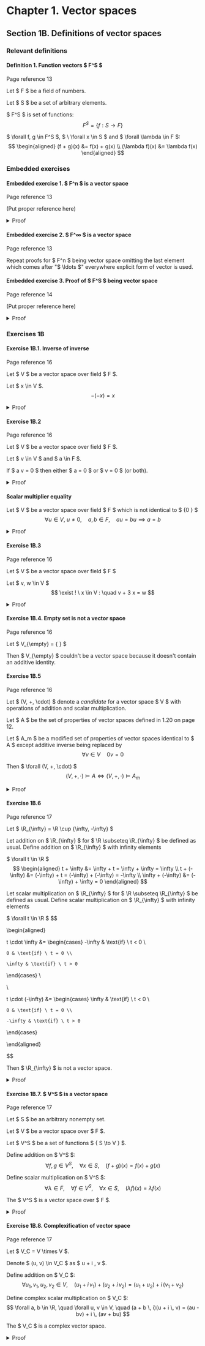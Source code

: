 # Chapter 1. Vector spaces

## Section 1B. Definitions of vector spaces

### Relevant definitions

#### Definition 1. Function vectors $ F^S $

Page reference 13

Let $ F $ be a field of numbers.

Let $ S $ be a set of arbitrary elements.

$ F^S $ is set of functions:
$$ F^S = \{ f : S \to F \} $$

$ \forall f, g \in F^S $, $ \ \forall x \in S $ and $ \forall \lambda \in F $:
$$
\begin{aligned}
(f + g)(x) &= f(x) + g(x) \\
(\lambda f)(x) &= \lambda f(x)
\end{aligned}
$$

### Embedded exercises

#### Embedded exercise 1. $ F^n $ is a vector space

Page reference 13

(Put proper reference here)

<details>
<summary>Proof</summary>

##### 1. Commutativity of addition

$ \forall x, y \in F^n $
$$ x + y = y + x $$

<details>
<summary>Proof</summary>

$$
\begin{aligned}
x + y &= (x_1 + y_1, x_2 + y_2, \ldots, x_n + y_n) \\
&= (y_1 + x_1, y_2 + x_2, \ldots, y_n + x_n) \\
&= y + x
\end{aligned}
$$

</details>

##### 2. Associativity of addition

(Put proper reference here)

##### 3. Associativity of scalar multiplication

(Put proper reference here)

##### 4. Additive identity

Let $ 0 \in F^n $
$$ 0 = (0, 0, \ldots, 0) $$

$ \forall x \in F^n $
$$ x + 0 = x $$

<details>
<summary>Proof</summary>

$$
\begin{aligned}
x + 0 &= (x_1 + 0, x_2 + 0, \ldots, x_n + 0) \\
&= (x_1, x_2, \ldots, x_n) \\
&= x
\end{aligned}
$$

</details>

##### 5. Additive inverse

$$ \forall x \in F^n, \quad \exist y \in F^n, \quad x + y = 0 $$

<details>
<summary>Proof</summary>

Let
$$ y = (-x_1, -x_2, \ldots, -x_n) $$

Then
$$
\begin{aligned}
x + y &= (x_1 + (-x_1), x_2 + (-x_2), \ldots, x_n + (-x_n)) \\
&= (0, 0, \ldots, 0) \\
&= 0
\end{aligned}
$$

</details>

##### 6. Multiplicative identity

(Put proper reference here)

##### 7. Distributivity of scalar multiplication over addition

(Put proper reference here)

##### 8. Distributivity of addition over scalar multiplication

(Put proper reference here)

</details>

#### Embedded exercise 2. $ F^∞ $ is a vector space

Page reference 13

Repeat proofs for $ F^n $ being vector space omitting the last element which comes after "$ \ldots $" everywhere explicit form of vector is used.

#### Embedded exercise 3. Proof of $ F^S $ being vector space

Page reference 14

(Put proper reference here)

<details>
<summary>Proof</summary>

##### 1. Commutativity of addition

$ \forall f, g \in F^S $
$$ f + g = g + f $$

<details>
<summary>Proof</summary>

$ \forall x \in S $
$$
\begin{aligned}
(f + g)(x) &= f(x) + g(x) \\
&= g(x) + f(x) \\
&= (g + f)(x)
\end{aligned}
$$

</details>

##### 2. Associativity of addition

$ \forall f, g, h \in F^S $
$$ (f + g) + h = f + (g + h) $$

<details>
<summary>Proof</summary>

$ \forall x \in S $
$$
\begin{aligned}
((f + g) + h)(x) &= (f + g)(x) + h(x) \\
&= (f(x) + g(x)) + h(x) \\
&= f(x) + (g(x) + h(x)) \\
&= f(x) + (g + h)(x) \\
&= (f + (g + h))(x)
\end{aligned}
$$

</details>

##### 3. Associativity of scalar multiplication

$ \forall f \in F^S $ and $ \forall a, b \in F $
$$ (a b) f = a (b f) $$

<details>
<summary>Proof</summary>

$ \forall x \in S $
$$
\begin{aligned}
((a b) f)(x) &= (a b) f(x) \\
&= a (b f(x)) \\
&= (a (b f))(x)
\end{aligned}
$$

</details>

##### 4. Additive identity

Let $ 0 \in F^S $
$$ 0(x) = 0, \quad \forall x \in S $$

$ \forall f \in F^S $
$$ f + 0 = f $$

<details>
<summary>Proof</summary>

$ \forall x \in S $
$$
\begin{aligned}
(f + 0)(x) &= f(x) + 0(x) \\
&= f(x) + 0 \\
&= f(x)
\end{aligned}
$$

</details>

##### 5. Additive inverse

$$ \forall f \in F^S, \quad \exist g \in F^S, \quad f + g = 0 $$

<details>
<summary>Proof</summary>

Let $ g \in F^S $
$$ g(x) = -f(x), \quad \forall x \in S $$

Then
$$
\begin{aligned}
(f + g)(x) &= f(x) + g(x) \\
&= f(x) + (-f(x)) \\
&= 0
\end{aligned}
$$

Thus, $ f + g = 0 $.

</details>

##### 6. Multiplicative identity

$ \forall f \in F^S $
$$ 1 f = f $$

<details>
<summary>Proof</summary>

$ \forall x \in S $
$$
\begin{aligned}
(1 f)(x) &= 1 \cdot f(x) \\
&= f(x)
\end{aligned}
$$

</details>

##### 7. Distributivity of scalar multiplication over addition

$ \forall f, g \in F^S $ and $ \forall a \in F $
$$ a (f + g) = a f + a g $$

<details>
<summary>Proof</summary>

$ \forall x \in S $
$$
\begin{aligned}
(a (f + g))(x) &= a (f + g)(x) \\
&= a (f(x) + g(x)) \\
&= a f(x) + a g(x) \\
&= (a f + a g)(x)
\end{aligned}
$$

</details>

##### 8. Distributivity of addition over scalar multiplication

$ \forall f \in F^S $ and $ \forall a, b \in F $
$$ (a + b) f = a f + b f $$

<details>
<summary>Proof</summary>

$ \forall x \in S $
$$
\begin{aligned}
((a + b) f)(x) &= (a + b) f(x) \\
&= a f(x) + b f(x) \\
&= (a f + b f)(x)
\end{aligned}
$$

</details>

</details>

### Exercises 1B

#### Exercise 1B.1. Inverse of inverse

Page reference 16

Let $ V $ be a vector space over field $ F $.

Let $ x \in V $.
$$ -(-x) = x $$

<details>
<summary>Proof</summary>

$$
\begin{aligned}
-(-x) &= -(-x) + 0 \\
&= -(-x) + (x + (-x)) \\
&= (-(-x) + (-x)) + x \\
&= 0 + x \\
&= x
\end{aligned}
$$

</details>

#### Exercise 1B.2

Page reference 16

Let $ V $ be a vector space over field $ F $.

Let $ v \in V $ and $ a \in F $.

If $ a v = 0 $ then either $ a = 0 $ or $ v = 0 $ (or both).

<details>
<summary>Proof</summary>

When $ a = 0 $, then according to page 15 (1.30)
$$ \forall v \in V, \quad a v = 0 $$

When $ a \ne 0 $, then according to page 15 (1.31)
$$
\begin{aligned}
0 &= \frac{1}{a} \, 0 = \frac{1}{a} \, (a v) = (\frac{1}{a} \, a) \ v = 1 v \\
&= v
\end{aligned}
$$

</details>

#### Scalar multiplier equality

Let $ V $ be a vector space over field $ F $ which is not identical to $ \{0 \} $
$$ \forall u \in V, \ u \neq 0, \quad a, b \in F, \quad a u = b u \implies a = b $$

<details>
<summary>Proof</summary>

$$ 0 = a u + (-(b u)) = (a + (-b)) u $$

Which according to [Exercise 1B.2](#exercise-1b2) leads to
$$
a + (-b) = 0 \\
a = b
$$

</details>

#### Exercise 1B.3

Page reference 16

Let $ V $ be a vector space over field $ F $

Let $ v, w \in V $
$$ \exist ! \ x \in V : \quad v + 3 x = w $$

<details>
<summary>Proof</summary>

Let $ x, y \in V $
$$
\begin{aligned}
v + 3 x &= w \\
v + 3 y &= w
\end{aligned}
$$

Then
$$
\begin{aligned}
0 &= w - w = (v + 3 x) - (v + 3 y) = 3 x - 3 y \\
&= 3 (x - y)
\end{aligned}
$$

Which according to [Exercise 1B.2](#exercise-1b2) means
$$
x - y = 0 \\
x = y
$$

</details>

#### Exercise 1B.4. Empty set is not a vector space

Page reference 16

Let $ V_{\empty} = \{ \} $

Then $ V_{\empty} $ couldn't be a vector space because it doesn't contain an additive identity.

#### Exercise 1B.5

Page reference 16

Let $ (V, +, \cdot) $ denote a *candidate* for a vector space $ V $ with operations of addition and scalar multiplication.

Let $ A $ be the set of properties of vector spaces defined in 1.20 on page 12.

Let $ A_m $ be a modified set of properties of vector spaces identical to $ A $ except additive inverse being replaced by
$$ \forall v \in V \quad 0 v = 0 $$

Then $ \forall (V, +, \cdot) $
$$ (V, +, \cdot) \vDash A \iff (V, +, \cdot) \vDash A_m $$

<details>
<summary>Proof</summary>

The forward implication is proven in 1.30 on page 15

The backward implication is
$$ (V, +, \cdot) \vDash A_m \implies (V, +, \cdot) \vDash A $$

$ \forall v \in V $
$$
\begin{aligned}
0 &= 0 v = (1 + (-1)) v \\
&= v + (-1) v
\end{aligned}
$$

Thus
$$ \forall v \in V, \quad \exist \ w \in V, \quad w = (-1) v : \quad v + w = 0 $$

</details>

#### Exercise 1B.6

Page reference 17

Let $ \R_{\infty} = \R \cup \{\infty, -\infty\} $

Let addition on $ \R_{\infty} $ for $ \R \subseteq \R_{\infty} $ be defined as usual. Define addition on $ \R_{\infty} $ with infinity elements

$ \forall t \in \R $
$$
\begin{aligned}
t + \infty &= \infty + t = \infty + \infty = \infty \\
t + (-\infty) &= (-\infty) + t = (-\infty) + (-\infty) = -\infty \\
\infty + (-\infty) &= (-\infty) + \infty = 0
\end{aligned}
$$

Let scalar multiplication on $ \R_{\infty} $ for $ \R \subseteq \R_{\infty} $ be defined as usual. Define scalar multiplication on $ \R_{\infty} $ with infinity elements

$ \forall t \in \R $
$$

\begin{aligned}

t \cdot \infty &= \begin{cases}
	-\infty & \text{if} \ t < 0 \\

	0 & \text{if} \ t = 0 \\

	\infty & \text{if} \ t > 0
\end{cases} \\

\\

t \cdot (-\infty) &= \begin{cases}
	\infty & \text{if} \ t < 0 \\

	0 & \text{if} \ t = 0 \\

	-\infty & \text{if} \ t > 0
\end{cases}

\end{aligned}

$$

Then $ \R_{\infty} $ is not a vector space.

<details>
<summary>Proof</summary>

Associativity of addition doesn't hold

$ \forall t \in \R $
$$
\begin{aligned}
0 &= \infty + (-\infty) = (t + \infty) + (-\infty) \\
&= t + (\infty + (-\infty)) = t + 0 \\
&= t
\end{aligned}
$$

</details>

#### Exercise 1B.7. $ V^S $ is a vector space

Page reference 17

Let $ S $ be an arbitrary nonempty set.

Let $ V $ be a vector space over $ F $.

Let $ V^S $ be a set of functions $ \{ S \to V \} $.

Define addition on $ V^S $:
$$ \forall f, g \in V^S, \quad \forall x \in S, \quad (f + g)(x) = f(x) + g(x) $$

Define scalar multiplication on $ V^S $:
$$
\forall \lambda \in F, \quad
\forall f \in V^S, \quad
\forall x \in S, \quad (\lambda f)(x) = \lambda f(x)
$$

The $ V^S $ is a vector space over $ F $.

<details>
<summary>Proof</summary>

##### 1. Commutativity of addition

$ \forall f, g \in V^S $
$$ f + g = g + f $$

<details>
<summary>Proof</summary>

$ \forall x \in S $
$$
\begin{aligned}
(f + g)(x) &= f(x) + g(x) \\
&= g(x) + f(x) \\
&= (g + f)(x)
\end{aligned}
$$

</details>

##### 2. Associativity of addition

$ \forall f, g, h \in V^S $
$$ (f + g) + h = f + (g + h) $$

<details>
<summary>Proof</summary>

$ \forall x \in S $
$$
\begin{aligned}
((f + g) + h)(x) &= (f + g)(x) + h(x) \\
&= (f(x) + g(x)) + h(x) \\
&= f(x) + (g(x) + h(x)) \\
&= f(x) + (g + h)(x) \\
&= (f + (g + h))(x)
\end{aligned}
$$

</details>

##### 3. Associativity of scalar multiplication

$ \forall f \in V^S $ and $ \forall a, b \in F $
$$ (a b) f = a (b f) $$

<details>
<summary>Proof</summary>

$ \forall x \in S $
$$
\begin{aligned}
((a b) f)(x) &= (a b) f(x) \\
&= a (b f(x)) \\
&= (a (b f))(x)
\end{aligned}
$$

</details>

##### 4. Additive identity

Let $ 0 \in V^S $
$$ 0(x) = 0, \quad \forall x \in S $$

$ \forall f \in V^S $
$$ f + 0 = f $$

<details>
<summary>Proof</summary>

$ \forall x \in S $
$$
\begin{aligned}
(f + 0)(x) &= f(x) + 0(x) \\
&= f(x) + 0 \\
&= f(x)
\end{aligned}
$$

</details>

##### 5. Additive inverse

$$ \forall f \in V^S, \quad \exist g \in V^S, \quad f + g = 0 $$

<details>
<summary>Proof</summary>

Let $ g \in V^S $
$$ g(x) = -f(x), \quad \forall x \in S $$

Then
$$
\begin{aligned}
(f + g)(x) &= f(x) + g(x) \\
&= f(x) + (-f(x)) \\
&= 0
\end{aligned}
$$

Thus, $ f + g = 0 $

</details>

##### 6. Multiplicative identity

$ \forall f \in V^S $
$$ 1 f = f $$

<details>
<summary>Proof</summary>

$ \forall x \in S $
$$
\begin{aligned}
(1 f)(x) &= 1 \cdot f(x) \\
&= f(x)
\end{aligned}
$$

</details>

##### 7. Distributivity of scalar multiplication over addition

$ \forall f, g \in V^S $ and $ \forall a \in F $
$$ a (f + g) = a f + a g $$

<details>
<summary>Proof</summary>

$ \forall x \in S $
$$
\begin{aligned}
(a (f + g))(x) &= a (f + g)(x) \\
&= a (f(x) + g(x)) \\
&= a f(x) + a g(x) \\
&= (a f + a g)(x)
\end{aligned}
$$

</details>

##### 8. Distributivity of addition over scalar multiplication

$ \forall f \in V^S $ and $ \forall a, b \in F $
$$ (a + b) f = a f + b f $$

<details>
<summary>Proof</summary>

$ \forall x \in S $
$$
\begin{aligned}
((a + b) f)(x) &= (a + b) f(x) \\
&= a f(x) + b f(x) \\
&= (a f + b f)(x)
\end{aligned}
$$

</details>

</details>

#### Exercise 1B.8. Complexification of vector space

Page reference 17

Let $ V_C = V \times V $.

Denote $ (u, v) \in V_C $ as $ u + i \, v $.

Define addition on $ V_C $:
$$ \forall u_1, v_1, u_2, v_2 \in V, \quad (u_1 + i \, v_1) + (u_2 + i \, v_2) = (u_1 + u_2) + i \, (v_1 + v_2) $$

Define complex scalar multiplication on $ V_C $:
$$
\forall a, b \in \R, \quad
\forall u, v \in V, \quad
(a + b \, i)(u + i \, v) = (au - bv) + i \, (av + bu)
$$

The $ V_C $ is a complex vector space.

<details>
<summary>Proof</summary>

##### 1. Commutativity of addition

$ \forall u_1, v_1, u_2, v_2 \in V $
$$ (u_1 + i \, v_1) + (u_2 + i \, v_2) = (u_2 + i \, v_2) + (u_1 + i \, v_1) $$

<details>
<summary>Proof</summary>

$$
\begin{aligned}
(u_1 + i \, v_1) + (u_2 + i \, v_2) &= (u_1 + u_2) + i \, (v_1 + v_2) \\
&= (u_2 + u_1) + i \, (v_2 + v_1) \\
&= (u_2 + i \, v_2) + (u_1 + i \, v_1)
\end{aligned}
$$

</details>

##### 2. Associativity of addition

$ \forall u_1, v_1, u_2, v_2, u_3, v_3 \in V $
$$ ((u_1 + i \, v_1) + (u_2 + i \, v_2)) + (u_3 + i \, v_3) = (u_1 + i \, v_1) + ((u_2 + i \, v_2) + (u_3 + i \, v_3)) $$

<details>
<summary>Proof</summary>

$$

\begin{aligned}

((u_1 + i \, v_1) + (u_2 + i \, v_2)) + (u_3 + i \, v_3) &= ((u_1 + u_2) + i (v_1 + v_2)) + (u_3 + i \, v_3) \\

&= ((u_1 + u_2) + u_3) + i \, ((v_1 + v_2) + v_3) \\

&= (u_1 + (u_2 + u_3)) + i \, (v_1 + (v_2 + v_3)) \\

&= (u_1 + iv_1) + ((u_2 + u_3) + i \, (v_2 + v_3)) \\

&= (u_1 + iv_1) + ((u_2 + iv_2) + (u_3 + iv_3))

\end{aligned}

$$

</details>

##### 3. Associativity of scalar multiplication

$ \forall a, b, c, d \in \R, \forall u, v \in V $
$$ ((a + b \, i)(c + d \, i))(u + i \, v) = (a + b \, i)((c + d \, i)(u + i \, v)) $$

<details>
<summary>Proof</summary>

$$

\begin{aligned}

((a + b \, i)(c + d \, i))(u + i \, v) &= ((ac - bd) + (ad + bc) \, i)(u + i \, v) \\

&= ((ac - bd)u - (ad + bc)v) + i \, ((ac - bd)v + (ad + bc)u) \\

&= (acu - adv - bdu - bcv) + i \, (acv + adu - bdv + bcu) \\

&= (a(cu - dv) - b(du + cv)) + i \, (a(cv + du) + b(cu - dv)) \\

&= (a + b \, i)((cu - dv) + i \, (cv + du)) \\

&= (a + b \, i)((c + d \, i)(u + i \, v))

\end{aligned}

$$

</details>

##### 4. Additive identity

Let $ 0 \in V_C $
$$ 0 = (0, 0) = 0 + i \, 0 $$

$ \forall u, v \in V_C $
$$ u + i \, v + 0 = u + i \, v $$

<details>
<summary>Proof</summary>

$$
\begin{aligned}
(u + i \, v) + 0 &= (u + i \, v) + (0 + i \, 0) \\
&= (u + 0) + i \, (v + 0) \\
&= u + i \, v
\end{aligned}
$$

</details>

##### 5. Additive inverse

$$ \forall u, v \in V, \quad \exist \, w, p \in V, \quad u + i \, v + w + i \, p = 0 $$

<details>
<summary>Proof</summary>

Let
$$
w = -u \\
p = -v
$$

Then
$$
\begin{aligned}
(u + i \, v) + ((-u) + i \, (-v)) &= (u - u) + i \, (v - v) \\
&= 0 + i \, 0 \\
&= 0
\end{aligned}
$$

</details>

##### 6. Multiplicative identity

$ \forall u, v \in V_C $
$$ (1 + 0 \, i) (u + i \, v) = u + i \, v $$

<details>
<summary>Proof</summary>

$$
\begin{aligned}
(1 + 0 \, i)(u + i \, v) &= (1 \cdot u - 0 \cdot v) + i \, (1 \cdot v + 0 \cdot u) \\
&= u + i \, v
\end{aligned}
$$

</details>

##### 7. Distributivity of scalar multiplication over addition

$ \forall u_1, v_1, u_2, v_2 \in V_C $ and $ a, b \in \R $
$$ (a + b \, i) ((u_1 + i \, v_1) + (u_2 + i \, v_2)) = (a + b \, i)(u_1 + i \, v_1) + (a + b \, i)(u_2 + i \, v_2) $$

<details>
<summary>Proof</summary>

$$

\begin{aligned}

((a + b \, i) ((u_1 + i \, v_1) + (u_2 + i \, v_2))) &= (a + b \, i)((u_1 + u_2) + i \, (v_1 + v_2)) \\

&= (a(u_1 + u_2) - b(v_1 + v_2)) + i \, (a(v_1 + v_2) + b(u_1 + u_2)) \\

&= (a u_1 + a u_2 - b v_1 - b v_2) + i \, (a v_1 + a v_2 + b u_1 + b u_2) \\

&= ((a u_1 - b v_1) + i \, (a v_1 + b u_1)) + ((a u_2 - b v_2) + i \, (a v_2 + b u_2)) \\

&= (a + b \, i)(u_1 + i \, v_1) + (a + b \, i)(u_2 + i \, v_2)

\end{aligned}

$$

</details>

##### 8. Distributivity of addition over scalar multiplication

$ \forall u, v \in V_C $ and $ a, b, c, d \in \R $
$$ ((a + b \, i) + (c + d \, i))(u + i \, v) = (a + b \, i)(u + i \, v) + (c + d \, i)(u + i \, v) $$

<details>
<summary>Proof</summary>

$$

\begin{aligned}

((a + b \, i) + (c + d \, i))(u + i \, v) &= ((a + c) + (b + d) \, i)(u + i \, v) \\

&= ((a + c) u - (b + d) v) + i \, ((a + c) v + (b + d) u) \\

&= (a u - b v + c u - d v) + i \, (a v + b u + c v + d u) \\

&= ((a u - b v) + i \, (a v + b u)) + ((c u - d v) + i \, (c v + d u)) \\

&= (a + b \, i)(u + i \, v) + (c + d \, i)(u + i \, v)

\end{aligned}

$$

</details>

</details>
